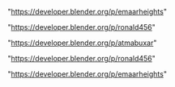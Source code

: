 "https://developer.blender.org/p/emaarheights"

"https://developer.blender.org/p/ronald456"

 
"https://developer.blender.org/p/atmabuxar"


"https://developer.blender.org/p/ronald456"


"https://developer.blender.org/p/emaarheights"


 
